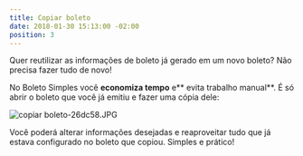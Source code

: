 ```yaml
---
title: Copiar boleto
date: 2018-01-30 15:13:00 -02:00
position: 3
---
```


Quer reutilizar as informações de boleto já gerado em um novo boleto? Não precisa fazer tudo de novo!

No Boleto Simples você **economiza tempo** e** evita trabalho manual**. É só abrir o boleto que você já emitiu e fazer uma cópia dele:

![copiar boleto-26dc58.JPG](/uploads/copiar%20boleto-26dc58.JPG)

Você poderá alterar informações desejadas e reaproveitar tudo que já estava configurado no boleto que copiou. Simples e prático!